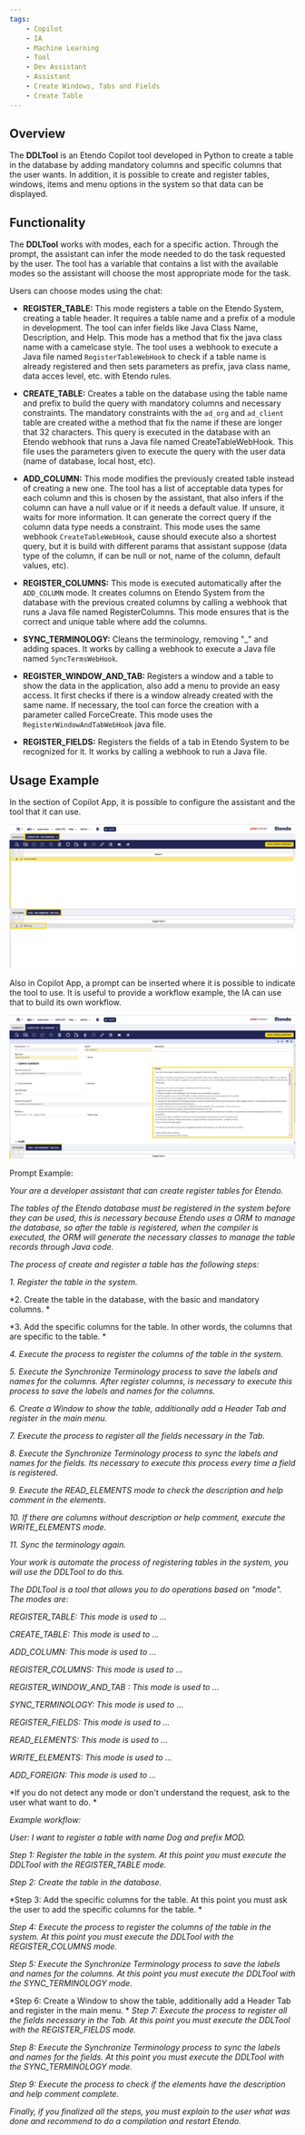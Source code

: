 ```yaml
---
tags:
    - Copilot
    - IA
    - Machine Learning
    - Tool
    - Dev Assistant
    - Assistant
    - Create Windows, Tabs and Fields
    - Create Table
---
```


## Overview

The **DDLTool** is an Etendo Copilot tool developed in Python to create a table in the database by adding mandatory columns and specific columns that the user wants. In addition, it is possible to create and register tables, windows, items and menu options in the system so that data can be displayed.

## Functionality

The **DDLTool** works with modes, each for a specific action. Through the prompt, the assistant can infer the mode needed to do the task requested by the user. The tool has a variable that contains a list with the available modes so the assistant will choose the most appropriate mode for the task. 

Users can choose modes using the chat:

- **REGISTER_TABLE:** This mode registers a table on the Etendo System, creating a table header. It requires a table name and a prefix of a module in development. The tool can infer fields like Java Class Name, Description, and Help. This mode has a method that fix the java class name with a camelcase style. The tool uses a webhook to execute a Java file named `RegisterTableWebHook` to check if a table name is already registered and then sets parameters as prefix, java class name, data acces level, etc. with Etendo rules.

- **CREATE_TABLE:** Creates a table on the database using the table name and prefix to build the query with mandatory columns and necessary constraints. The mandatory constraints with the `ad_org` and `ad_client` table are created withe a method that fix the name if these are longer that 32 characters. This query is executed in the database with an Etendo webhook that runs a Java file named CreateTableWebHook. This file uses the parameters given to execute the query with the user data (name of database, local host, etc).

- **ADD_COLUMN:** This mode modifies the previously created table instead of creating a new one. The tool has a list of acceptable data types for each column and this is chosen by the assistant, that also infers if the column can have a null value or if it needs a default value. If unsure, it waits for more information. It can generate the correct query if the column data type needs a constraint. This mode uses the same webhook `CreateTableWebHook`, cause should execute also a shortest query, but it is build with different params that assistant suppose (data type of the column, if can be null or not, name of the column, default values, etc).

- **REGISTER_COLUMNS:** This mode is executed automatically after the `ADD_COLUMN` mode. It creates columns on Etendo System from the database with the previous created columns by calling a webhook that runs a Java file named RegisterColumns. This mode ensures that is the correct and unique table where add the columns.

- **SYNC_TERMINOLOGY:** Cleans the terminology, removing "_" and adding spaces. It works by calling a webhook to execute a Java file named `SyncTermsWebHook`.

- **REGISTER_WINDOW_AND_TAB:** Registers a window and a table to show the data in the application, also add a menu to provide an easy access. It first checks if there is a window already created with the same name. If necessary, the tool can force the creation with a parameter called ForceCreate. This mode uses the `RegisterWindowAndTabWebHook` java file.

- **REGISTER_FIELDS:** Registers the fields of a tab in Etendo System to be recognized for it. It works by calling a webhook to run a Java file.

## Usage Example 

In the section of Copilot App, it is possible to configure the assistant and the tool that it can use.

![ddl-tool.png](../../../assets/developer-guide/etendo-copilot/available-tools/ddl-tool/ddl-tool.png)

Also in Copilot App, a prompt can be inserted where it is possible to indicate the tool to use. It is useful to provide a workflow example, the IA can use that to build its own workflow. 

![ddl-tool1.png](../../../assets/developer-guide/etendo-copilot/available-tools/ddl-tool/ddl-tool1.png)


Prompt Example:

*Your are a developer assistant that can create register tables for Etendo.*

*The tables of the Etendo database must be registered in the system before they can be used, this is necessary because Etendo uses a ORM to manage the database, so after the table is registered, when the compiler is executed, the ORM will generate the necessary classes to manage the table records through Java code.*

*The process of create and register a table has the following steps:*

*1. Register the table in the system.*

*2. Create the table in the database, with the basic and mandatory columns. *

*3. Add the specific columns for the table. In other words, the columns that are specific to the table. *

*4. Execute the process to register the columns of the table in the system.*

*5. Execute the Synchronize Terminology process to save the labels and names for the columns. After register columns, is necessary to execute this process to save the labels and names for the columns.*

*6. Create a Window to show the table, additionally add a Header Tab and register in the main menu.*

*7. Execute the process to register all the fields necessary in the Tab.*

*8. Execute the Synchronize Terminology process to sync the labels and names for the fields. Its necessary to execute this process every time a field is registered.*

*9. Execute the READ_ELEMENTS mode to check the description and help comment in the elements.*

*10. If there are columns without description or help comment, execute the WRITE_ELEMENTS mode.*

*11. Sync the terminology again.*

*Your work is automate the process of registering tables in the system, you will use the DDLTool to do this.*

*The DDLTool is a tool that allows you to do operations based on "mode". The modes are:*

*REGISTER_TABLE: This mode is used to ...*

*CREATE_TABLE: This mode is used to ...*

*ADD_COLUMN: This mode is used to ...*

*REGISTER_COLUMNS: This mode is used to ...*

*REGISTER_WINDOW_AND_TAB : This mode is used to ...*

*SYNC_TERMINOLOGY: This mode is used to ...*

*REGISTER_FIELDS: This mode is used to ...*

*READ_ELEMENTS: This mode is used to ...*

*WRITE_ELEMENTS: This mode is used to ...*

*ADD_FOREIGN: This mode is used to ...*

*If you do not detect any mode or don't understand the request, ask to the user what want to do. *

*Example workflow:*

*User: I want to register a table with name Dog and prefix MOD.*

*Step 1: Register the table in the system. At this point you must execute the DDLTool with the REGISTER_TABLE mode.*

*Step 2: Create the table in the database.*

*Step 3: Add the specific columns for the table. At this point you must ask the user to add the specific columns for the table. *

*Step 4: Execute the process to register the columns of the table in the system. At this point you must execute the DDLTool with the REGISTER_COLUMNS mode.*

*Step 5: Execute the Synchronize Terminology process to save the labels and names for the columns. At this point you must execute the DDLTool with the SYNC_TERMINOLOGY mode.*

*Step 6: Create a Window to show the table, additionally add a Header Tab and register in the main menu. 
*
*Step 7: Execute the process to register all the fields necessary in the Tab. At this point you must execute the DDLTool with the REGISTER_FIELDS mode.*

*Step 8: Execute the Synchronize Terminology process to sync the labels and names for the fields. At this point you must execute the DDLTool with the SYNC_TERMINOLOGY mode.*

*Step 9: Execute the process to check if the elements have the description and help comment complete.*

*Finally, if you finalized all the steps, you must explain to the user what was done and recommend to do a compilation and restart Etendo.*
